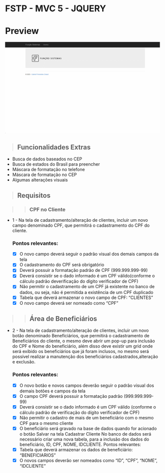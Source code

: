 # FSTP - MVC 5 - JQUERY

# Preview

![Preview do Sistema](/images/fs.gif)

> ## Funcionalidades Extras
  - Busca de dados baseados no CEP
  - Busca de estados do Brasil para preencher
  - Máscara de formatação no telefone
  - Máscara de formatação no CEP
  - Algumas alterações visuais

> ## Requisitos

>> ### CPF no Cliente

- 1 - Na tela de cadastramento/alteração de clientes, incluir um novo campo denominado CPF, que permitirá o cadastramento do CPF do cliente.

  ### Pontos relevantes:
  - [x] O novo campo deverá seguir o padrão visual dos demais campos da tela
  - [x] O cadastramento do CPF será obrigatório
  - [x] Deverá possuir a formatação padrão de CPF (999.999.999-99)
  - [x] Deverá consistir se o dado informado é um CPF válido(conforme o cálculo padrão deverificação do dígito verificador de CPF)
  - [x] Não permitir o cadastramento de um CPF já existente no banco de dados, ou seja, não é permitida a existência de um CPF duplicado
  - [x] Tabela que deverá armazenar o novo campo de CPF: “CLIENTES”
  - [x] O novo campo deverá ser nomeado como “CPF”

>> ## Área de Beneficiários

- 2 - Na tela de cadastramento/alteração de clientes, incluir um novo botão denominado Beneficiários, que permitirá o cadastramento de Beneficiários do cliente, o mesmo deve abrir um pop-up para inclusão do CPF e Nome do beneficiário, além disso deve existir um grid onde será exibido os beneficiários que já foram inclusos, no mesmo será possível realizar a manutenção dos beneficiários cadastrados,alteração e exclusão.

  ### Pontos relevantes:
  - [x] O novo botão e novos campos deverão seguir o padrão visual dos demais botões e campos da
  tela
  - [x] O campo CPF deverá possuir a formatação padrão (999.999.999-99)
  - [x] Deverá consistir se o dado informado é um CPF válido (conforme o cálculo padrão de
  verificação do dígito verificador de CPF)
  - [x] Não permitir o cadastro de mais de um beneficiário com o mesmo CPF para o mesmo cliente
  - [x] O beneficiário será gravado na base de dados quando for acionado o botão Salvar na tela
  Cadastrar Cliente
  No banco de dados será necessário criar uma nova tabela, para a inclusão dos dados do beneficiário,
  ID, CPF, NOME, IDCLIENTE.
  Pontos relevantes:
  - [x] Tabela que deverá armazenar os dados de beneficiário: “BENEFICIARIOS”
  - [x] O novos campos deverão ser nomeados como “ID”, “CPF”, “NOME”, “IDCLIENTE”
